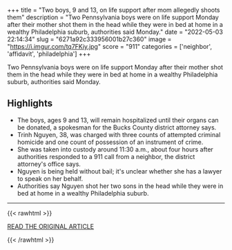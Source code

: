 +++
title = "Two boys, 9 and 13, on life support after mom allegedly shoots them"
description = "Two Pennsylvania boys were on life support Monday after their mother shot them in the head while they were in bed at home in a wealthy Philadelphia suburb, authorities said Monday."
date = "2022-05-03 22:14:34"
slug = "6271a92c333956001b27c360"
image = "https://i.imgur.com/tq7FKiy.jpg"
score = "911"
categories = ['neighbor', 'affidavit', 'philadelphia']
+++

Two Pennsylvania boys were on life support Monday after their mother shot them in the head while they were in bed at home in a wealthy Philadelphia suburb, authorities said Monday.

## Highlights

- The boys, ages 9 and 13, will remain hospitalized until their organs can be donated, a spokesman for the Bucks County district attorney says.
- Trinh Nguyen, 38, was charged with three counts of attempted criminal homicide and one count of possession of an instrument of crime.
- She was taken into custody around 11:30 a.m., about four hours after authorities responded to a 911 call from a neighbor, the district attorney's office says.
- Nguyen is being held without bail; it's unclear whether she has a lawyer to speak on her behalf.
- Authorities say Nguyen shot her two sons in the head while they were in bed at home in a wealthy Philadelphia suburb.

---

{{< rawhtml >}}
  <p class="article-category">
    <a target="_blank" href="https://www.nbcnews.com/news/us-news/two-boys-9-13-life-support-mom-allegedly-shoots-rcna27023">READ THE ORIGINAL ARTICLE</a>
  </p>
{{< /rawhtml >}}

